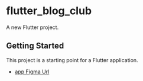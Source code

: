 # flutter_blog_club

A new Flutter project.

## Getting Started

This project is a starting point for a Flutter application.

- [app Figma Url](https://www.figma.com/design/0VCXmN7qHGZ5pAxbyt5hlA/Blog-Club?node-id=1-849&p=f&t=n1JogPcAoOR61edN-0)
